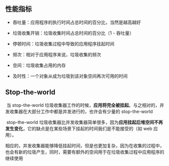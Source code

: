 ## **性能指标**

- 吞吐量：应用程序的执行时间占总时间的百分比，当然是越高越好

- 垃圾收集开销：垃圾收集时间占总时间的百分比（1 - 吞吐量）

- 停顿时间：垃圾收集过程中导致的应用程序挂起时间

- 频次：相对于应用程序来说，垃圾收集的频次

- 空间：垃圾收集占用的内存

- 及时性：一个对象从成为垃圾到该对象空间再次可用的时间



## Stop-the-world

​		当 stop-the-world 垃圾收集器工作的时候，**应用将完全被挂起**。与之相对的，并发收集器在大部分工作中都是并发进行的，也许会有少量的 stop-the-world

​		stop-the-world 垃圾收集器比并发收集器简单很多，因为**应用挂起后堆空间不再发生变化**，它的缺点是在某些场景下挂起的时间我们是不能接受的（如 web 应用）。

​		相应的，并发收集器能够降低挂起时间，但是也更加复杂，因为在收集的过程中，也会有新的垃圾产生，同时，需要有额外的空间用于在垃圾收集过程中应用程序的继续使用